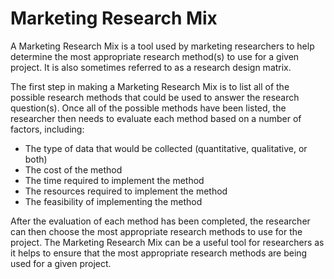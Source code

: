 # Marketing Research Mix





A Marketing Research Mix is a tool used by marketing researchers to help determine the most appropriate research method(s) to use for a given project. It is also sometimes referred to as a research design matrix. 

The first step in making a Marketing Research Mix is to list all of the possible research methods that could be used to answer the research question(s). Once all of the possible methods have been listed, the researcher then needs to evaluate each method based on a number of factors, including:
- The type of data that would be collected (quantitative, qualitative, or both)
- The cost of the method
- The time required to implement the method
- The resources required to implement the method
- The feasibility of implementing the method

After the evaluation of each method has been completed, the researcher can then choose the most appropriate research methods to use for the project. The Marketing Research Mix can be a useful tool for researchers as it helps to ensure that the most appropriate research methods are being used for a given project.